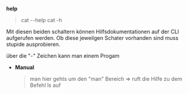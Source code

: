  **help**
  > cat --help
  > cat -h

  Mit diesen beiden schaltern können Hilfsdokumentationen auf der CLI aufgerufen werden. Ob diese jeweilgen Schater vorhanden sind muss stupide ausprobieren.

  über die "-" Zeichen kann man einem Progam

* **Manual**
  > man
  hier gehts um den "man" Bereich => ruft die Hilfe zu dem Befehl ls auf 
